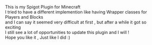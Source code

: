 This is my Spigot Plugin for Minecraft<br> I tried to have a different implemention like having Wrapper classes for Players and Blocks <br> 
and I can say it seemed very difficult at first , but after a while it got so exciting <br>
I still see a lot of opportunities to update this plugin and I will ! <br>
Hope you like it , Just like I did :)
